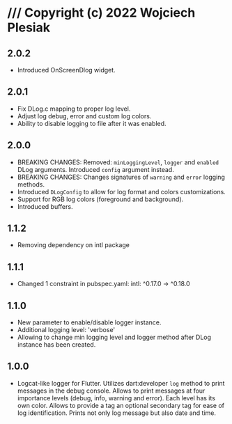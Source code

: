 # /// Copyright (c) 2022 Wojciech Plesiak

## 2.0.2

* Introduced OnScreenDlog widget.

## 2.0.1

* Fix DLog.c mapping to proper log level.
* Adjust log debug, error and custom log colors.
* Ability to disable logging to file after it was enabled. 

## 2.0.0

* BREAKING CHANGES: Removed: `minLoggingLevel`, `logger` and `enabled` DLog arguments. Introduced `config` argument instead. 
* BREAKING CHANGES: Changes signatures of `warning` and `error` logging methods.
* Introduced `DLogConfig` to allow for log format and colors customizations.
* Support for RGB log colors (foreground and background).
* Introduced buffers.

## 1.1.2

* Removing dependency on intl package

## 1.1.1

* Changed 1 constraint in pubspec.yaml: intl: ^0.17.0 -> ^0.18.0 

## 1.1.0

* New parameter to enable/disable logger instance.
* Additional logging level: 'verbose'
* Allowing to change min logging level and logger method after DLog instance has
  been created.

## 1.0.0

* Logcat-like logger for Flutter. Utilizes dart:developer `log` method to print
  messages in the debug console. Allows to print messages at four importance levels
  (debug, info, warning and error). Each level has its own color. Allows to
  provide a tag an optional secondary tag for ease of log identification. Prints
  not only log message but also date and time.
